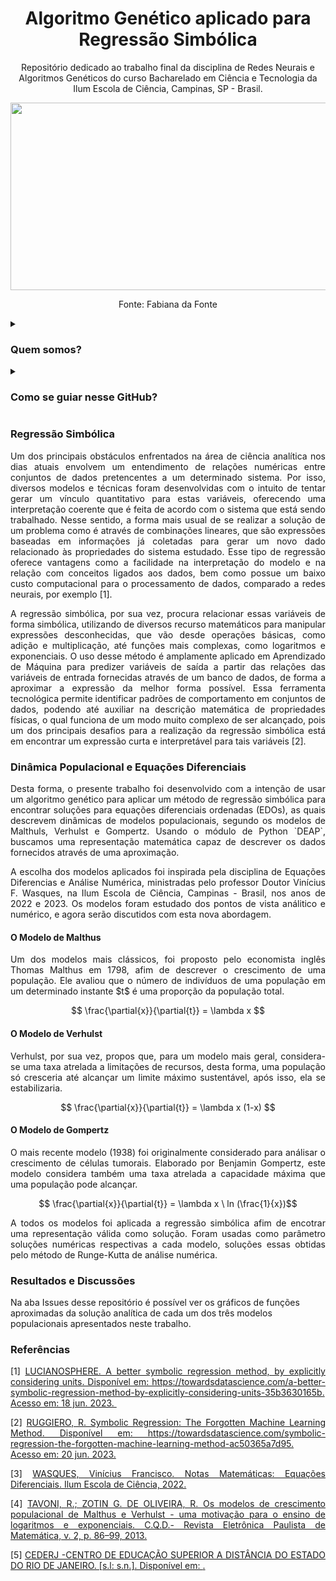<h1 align="center"> Algoritmo Genético aplicado para Regressão Simbólica </h1>

<p align="center"> Repositório dedicado ao trabalho final da disciplina de Redes Neurais e Algoritmos Genéticos do curso Bacharelado em Ciência e Tecnologia da Ilum Escola de Ciência, Campinas, SP - Brasil. </p>

<p align="center"> <img src="https://github.com/aaaaclarinha/aaaaclarinha/assets/106619091/b0a94d54-b3a7-4373-afc6-b1fbf1d26b2c", width=900, height=300></p>
<p align="center"> Fonte: Fabiana da Fonte

<details><summary><h3 align="justify"> Quem somos? </h3></summary>
  
<p align="justify"> Somos alunos da <a href="https://ilum.cnpem.br/"> Ilum Escola de Ciência</a>! Nosso curso é voltado para uma formação interdisciplinar em Ciência e Tecnologia. Por aqui exploramos diversas áreas do conhecimento e somos convidados a pensar ciência de forma independente e inovadora. </p>

<p align="justify"> Com base nisto, trazemos projetos multidisciplinares, incrementados principalmente em Python, para a plataforma do GitHub. Para conhecer um pouco mais de nosso trabalho, visite nossos perfis:</p>

- <a href="https://github.com/aaaaclarinha"> Ana Clara Brandão </a>
- <a href="https://github.com/Vendedor-de-Automoveis"> Heitor R. Bernardes </a>
- <a href="https://github.com/Karl-Marcos"> Marcos de Cerqueira</a>
- <a href="https://github.com/Sophlechim"> Sophia Michel </a>

<p align="justify"> Esse repositório é parte da disciplina de Redes Neurais e Algoritmos Genéticos, ministrada pelo <a href="https://github.com/drcassar"> Prof. Daniel R. Cassar </a> </p>
  
</details>

<details><summary><h3><b>Como se guiar nesse GitHub?</h3></b></summary>
<p align="justify">
Os experimentos de regressão simbólica por algoritmos genéticos estão separados em três Notebooks Jupyter (.ipynb), sendo cada um aplicado a uma equação diferencial dos modelos populacionais: </p>
 
- <a href="https://github.com/Karl-Marcos/RNAG_Trabalho_Final/blob/main/R_S%20-%20Malthus.ipynb"> Modelo de Malthus (R_S_Malthus) </a>

- <a href="https://github.com/Karl-Marcos/RNAG_Trabalho_Final/blob/main/R_S%20-%20Verhulst.ipynb"> Modelo de Verhulst (R_S_Verhulst) </a>

- <a href="https://github.com/Karl-Marcos/RNAG_Trabalho_Final/blob/main/R_S%20-%20Gompertz.ipynb"> Modelo de Gompertz (R_S_Gompertz) </a>

<p align="justify">
Além disso, podem ser acessadas também algumas funções úteis para o deselvimento do nosso trabalho, como as funções correspondentes às equações diferenciais e a função que resolve o problema da análise numericamente, usando o método de Runge-Kutta. Estas se encontram definidas no arquivo <a href="https://github.com/Karl-Marcos/RNAG_Trabalho_Final/blob/main/funcoes.py"> funcoes.py </a> 
</p>

</details>

<h3> Regressão Simbólica </h3>

<p align="justify"> Um dos principais obstáculos enfrentados na área de ciência analítica nos dias atuais envolvem um entendimento de relações numéricas entre conjuntos de dados pretencentes a um determinado sistema. Por isso, diversos modelos e técnicas foram desenvolvidas com o intuito de tentar gerar um vínculo quantitativo para estas variáveis, oferecendo uma interpretação coerente que é feita de acordo com o sistema que está sendo trabalhado. Nesse sentido, a forma mais usual de se realizar a solução de um problema como é através de combinações lineares, que são expressões baseadas em informações já coletadas para gerar um novo dado relacionado às propriedades do sistema estudado. Esse tipo de regressão oferece vantagens como a facilidade na interpretação do modelo e na relação com conceitos ligados aos dados, bem como possue um baixo custo computacional para o processamento de dados, comparado a redes neurais, por exemplo [1]. </p>

<p align="justify"> A regressão simbólica, por sua vez, procura relacionar essas variáveis de forma simbólica, utilizando de diversos recurso matemáticos para manipular expressões desconhecidas, que vão desde operações básicas, como adição e multiplicação, até funções mais complexas, como logaritmos e exponenciais. O uso desse método é amplamente aplicado em Aprendizado de Máquina para predizer variáveis de saída a partir das relações das variáveis de entrada fornecidas através de um banco de dados, de forma a aproximar a expressão da melhor forma possível. Essa ferramenta tecnológica permite identificar padrões de comportamento em conjuntos de dados, podendo até auxiliar na descrição matemática de propriedades físicas, o qual funciona de um modo muito complexo de ser alcançado, pois um dos principais desafios para a realização da regressão simbólica está em encontrar um expressão curta e interpretável para tais variáveis [2].</p>

<h3> Dinâmica Populacional e Equações Diferenciais </h3>

<p align="justify"> Desta forma, o presente trabalho foi desenvolvido com a intenção de usar um algoritmo genético para aplicar um método de regressão simbólica para encontrar soluções para equações diferenciais ordenadas (EDOs), as quais descrevem dinâmicas de modelos populacionais, segundo os modelos de Malthuls, Verhulst e Gompertz. Usando o módulo de Python `DEAP`, buscamos uma representação matemática capaz de descrever os dados fornecidos através de uma aproximação. </p>

<p align="justify"> A escolha dos modelos aplicados foi inspirada pela disciplina de Equações Diferencias e Análise Numérica, ministradas pelo professor Doutor Vinícius F. Wasques, na Ilum Escola de Ciência, Campinas - Brasil, nos anos de 2022 e 2023. Os modelos foram estudado dos pontos de vista análitico e numérico, e agora serão discutidos com esta nova abordagem. </p>

<h4> O Modelo de Malthus </h4>

<p align="justify"> Um dos modelos mais clássicos, foi proposto pelo economista inglês Thomas Malthus em 1798, afim de descrever o crescimento de uma população. Ele avaliou que o número de indivíduos de uma população em um determinado instante $t$ é uma proporção da população total.
</p>

$$ \frac{\partial{x}}{\partial{t}} = \lambda x $$

<h4> O Modelo de Verhulst </h4>

<p align="justify"> Verhulst, por sua vez, propos que, para um modelo mais geral, considera-se uma taxa atrelada a limitações de recursos, desta forma, uma população só cresceria até alcançar um limite máximo sustentável, após isso, ela se estabilizaria.
</p>

$$ \frac{\partial{x}}{\partial{t}} = \lambda x (1-x) $$

<h4> O Modelo de Gompertz </h4>

<p align="justify"> O mais recente modelo (1938) foi originalmente considerado para análisar o crescimento de células tumorais. Elaborado por Benjamin Gompertz, este modelo considera também uma taxa atrelada a capacidade máxima que uma população pode alcançar.

$$ \frac{\partial{x}}{\partial{t}} = \lambda x \ ln (\frac{1}{x})$$

<p align="justify"> A todos os modelos foi aplicada a regressão simbólica afim de encotrar uma representação válida como solução. Foram usadas como parâmetro soluções numéricas respectivas a cada modelo, soluções essas obtidas pelo método de Runge-Kutta de análise numérica. </p>

<h3> Resultados e Discussões </h3>

Na aba Issues desse repositório é possível ver os gráficos de funções aproximadas da solução analítica de cada um dos três modelos populacionais apresentados neste trabalho.

  <h3> Referências </h3>
    
<p align="justify"> [1] <a href='https://towardsdatascience.com/a-better-symbolic-regression-method-by-explicitly-considering-units-35b3630165b'> LUCIANOSPHERE. A better symbolic regression method, by explicitly considering units. Disponível em: https://towardsdatascience.com/a-better-symbolic-regression-method-by-explicitly-considering-units-35b3630165b. Acesso em: 18 jun. 2023. </a>
‌</p>
<p align="justify"> [2] <a href='https://towardsdatascience.com/symbolic-regression-the-forgotten-machine-learning-method-ac50365a7d95'> RUGGIERO, R. Symbolic Regression: The Forgotten Machine Learning Method. Disponível em: https://towardsdatascience.com/symbolic-regression-the-forgotten-machine-learning-method-ac50365a7d95. Acesso em: 20 jun. 2023. </a>
</p>

<p align="justify"> [3] <a href='https://moodle-ilum.cnpem.br/pluginfile.php/256647/mod_resource/content/15/Equa__es_Diferenciais___Ilum_2022%20%2817%29.pdf'> WASQUES, Vinícius Francisco. Notas Matemáticas: Equações Diferenciais. Ilum Escola de Ciência, 2022. </a>
</p>

<p align="justify"> [4] <a href='https://towardsdatascience.com/symbolic-regression-the-forgotten-machine-learning-method-ac50365a7d95](https://www.fc.unesp.br/Home/Departamentos/Matematica/revistacqd2228/v02n02a09-os-modelos-de-crescimento-populacional.pdf)'> TAVONI, R.; ZOTIN G. DE OLIVEIRA, R. Os modelos de crescimento populacional de Malthus e Verhulst - uma motivação para o ensino de logaritmos e exponenciais. C.Q.D.- Revista Eletrônica Paulista de Matemática, v. 2, p. 86–99, 2013.</a>
</p>

<p align="justify"> [5] <a href='https://www.if.ufrj.br/~carlos/infoenci/notasdeaula/roteiros/aula06.pdf'> CEDERJ -CENTRO DE EDUCAÇÃO SUPERIOR A DISTÂNCIA DO ESTADO DO RIO DE JANEIRO. [s.l: s.n.]. Disponível em: <https://www.if.ufrj.br/~carlos/infoenci/notasdeaula/roteiros/aula06.pdf>. </a>
</p>



‌
    
